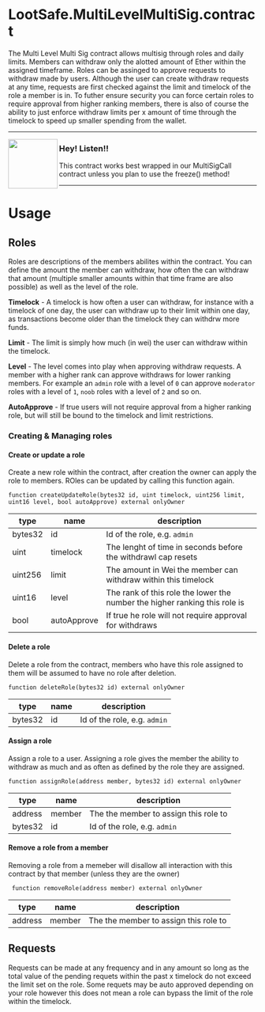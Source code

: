 # LootSafe.MultiLevelMultiSig.contract

The Multi Level Multi Sig contract allows multisig through roles and daily limits. Members can withdraw only the alotted amount of Ether within the assigned timeframe. Roles can be assinged to approve requests to withdraw made by users. Although the user can create withdraw requests at any time, requests are first checked against the limit and timelock of the role a member is in. To futher ensure security you can force certain roles to require approval from higher ranking members, there is also of course the ability to just enforce withdraw limits per x amount of time through the timelock to speed up smaller spending from the wallet.

----

<img align="left" src="https://d1u5p3l4wpay3k.cloudfront.net/zelda_gamepedia_en/f/f7/Navi_Art.png" data-canonical-src="https://d1u5p3l4wpay3k.cloudfront.net/zelda_gamepedia_en/f/f7/Navi_Art.png" width="100"/>

### Hey! Listen!!
This contract works best wrapped in our MultiSigCall contract unless you plan to use the freeze() method!

----

# Usage

## Roles

Roles are descriptions of the members abilites within the contract. You can define the amount the member can withdraw, how often the can withdraw that amount (multiple smaller amounts within that time frame are also possible) as well as the level of the role.

**Timelock** - A timelock is how often a user can withdraw, for instance with a timelock of one day, the user can withdraw up to their limit within one day, as transactions become older than the timelock they can withdrw more funds.

**Limit** - The limit is simply how much (in wei) the user can withdraw within the timelock.

**Level** - The level comes into play when approving withdraw requests. A member with a higher rank can approve withdraws for lower ranking members. For example an `admin` role with a level of `0` can approve `moderator` roles with a level of `1`, `noob` roles with a level of `2` and so on.

**AutoApprove** - If true users will not require approval from a higher ranking role, but will still be bound to the timelock and limit restrictions.

### Creating & Managing roles

#### Create or update a role

Create a new role within the contract, after creation the owner can apply the role to members. ROles can be updated by calling this function again.

```solidity
function createUpdateRole(bytes32 id, uint timelock, uint256 limit, uint16 level, bool autoApprove) external onlyOwner 
```

| type | name | description |
|----- |----- |------------ |
|bytes32|id|Id of the role, e.g. `admin`|
|uint|timelock|The lenght of time in seconds before the withdrawl cap resets|
|uint256|limit|The amount in Wei the member can withdraw within this timelock|
|uint16|level|The rank of this role the lower the number the higher ranking this role is|
|bool|autoApprove|If true he role will not require approval for withdraws|

#### Delete a role

Delete a role from the contract, members who have this role assigned to them will be assumed to have no role after deletion.

```solidity
function deleteRole(bytes32 id) external onlyOwner
```
| type | name | description |
|----- |----- |------------ |
|bytes32|id|Id of the role, e.g. `admin`|

#### Assign a role

Assign a role to a user. Assigning a role gives the member the ability to withdraw as much and as often as defined by the role they are assigned.

```solidity
function assignRole(address member, bytes32 id) external onlyOwner
```
| type | name | description |
|----- |----- |------------ |
|address|member|The the member to assign this role to|
|bytes32|id|Id of the role, e.g. `admin`|

#### Remove a role from a member

Removing a role from a memeber will disallow all interaction with this contract by that member (unless they are the owner)

```solidity
 function removeRole(address member) external onlyOwner
 ```

| type | name | description |
|----- |----- |------------ |
|address|member|The the member to assign this role to|


## Requests

Requests can be made at any frequency and in any amount so long as the total value of the pending requets within the past x timelock do not exceed the limit set on the role. Some requets may be auto approved depending on your role however this does not mean a role can bypass the limit of the role within the timelock.

